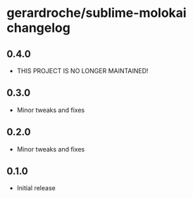 # gerardroche/sublime-molokai changelog

## 0.4.0

* THIS PROJECT IS NO LONGER MAINTAINED!

## 0.3.0

* Minor tweaks and fixes

## 0.2.0

* Minor tweaks and fixes

## 0.1.0

* Initial release
